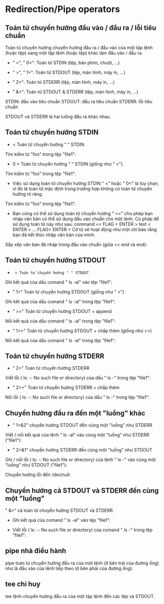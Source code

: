 # Redirection/Pipe operators

## Toán tử chuyển hướng đầu vào / đầu ra / lỗi tiêu chuẩn
Toán tử chuyển hướng chuyển hướng đầu ra / đầu vào của một tập lệnh (hoặc tệp) sang một tập lệnh (hoặc tệp) khác làm đầu vào / đầu ra.
- " <", " 0<": Toán tử STDIN (tệp, bàn phím, chuột, ...)

- " >", " 1>": Toán tử STDOUT (tệp, màn hình, máy in, ...)

- " 2>": Toán tử STDERR (tệp, màn hình, máy in, ...)

- " &>": Toán tử STDOUT & STDERR (tệp, màn hình, máy in, ...)

STDIN: đầu vào tiêu chuẩn
STDOUT: đầu ra tiêu chuẩn
STDERR: lỗi tiêu chuẩn

STDOUT và STDERR là hai luồng đầu ra khác nhau.

## Toán tử chuyển hướng STDIN
- < Toán tử chuyển hướng " " STDIN.

Tìm kiếm từ "foo" trong tệp "file1":

- 0 < Toán tử chuyển hướng " " STDIN (giống như " <").

Tìm kiếm từ "foo" trong tệp "file1":
- Việc sử dụng toán tử chuyển hướng STDIN " <" hoặc " 0<" là tùy chọn, vì đó là toán tử mặc định trong trường hợp không có toán tử chuyển hướng rõ ràng.

Tìm kiếm từ "foo" trong tệp "file1":
- Bạn cũng có thể sử dụng toán tử chuyển hướng " <<" cho phép bạn nhập văn bản có thể sử dụng đầu vào chuẩn cho một lệnh.
Cú pháp để sử dụng toán tử này như sau: command << FLAG < ENTER > text < ENTER > ... FLAG< ENTER >
Cờ từ sẽ hoạt động như một chỉ báo rằng bạn đã kết thúc nhập văn bản của mình.

Sắp xếp văn bản đã nhập trong đầu vào chuẩn (giữa << end và end):

## Toán tử chuyển hướng STDOUT
-      > Toán tử chuyển hướng " " STDOUT

Ghi kết quả của dấu comand " ls -al" vào tệp "file1":

- " 1>" Toán tử chuyển hướng STDOUT (giống như " >")

Ghi kết quả của dấu comand " ls -al" trong tệp "file1":

- " >>" Toán tử chuyển hướng STDOUT + append

Nối kết quả của dấu comand " ls -al" trong tệp "file1":

- " 1>>" Toán tử chuyển hướng STDOUT + chắp thêm (giống như >>)

Nối kết quả của dấu comand " ls -al" trong tệp "file1":

## Toán tử chuyển hướng STDERR
- " 2>" Toán tử chuyển hướng STDERR

Viết lỗi ( ls: -: No such file or directory) của dấu " ls -" trong tệp "file1":

- " 2>>" Toán tử chuyển hướng STDERR + chắp thêm

Nối lỗi ( ls: -: No such file or directory) của dấu " ls -" trong tệp "file1":

## Chuyển hướng đầu ra đến một "luồng" khác
- " 1>&2" chuyển hướng STDOUT đến cùng một "luồng" như STDERR

Viết / nối kết quả của lệnh " ls -al" vào cùng một "luồng" như STDERR ("file1"):

- " 2>&1" chuyển hướng STDERR đến cùng một "luồng" như STDOUT

Ghi / nối lỗi ( ls: -: No such file or directory) của lệnh " ls -" vào cùng một "luồng" như STDOUT ("file1"):

Chuyển hướng lỗi đến /dev/null:

## Chuyển hướng cả STDOUT và STDERR đến cùng một "luồng"
" &>" cả toán tử chuyển hướng STDOUT và STDERR.

- Ghi kết quả của comand " ls -al" vào tệp "file1":

- Viết lỗi ( ls: -: No such file or directory) của comand " ls -" trong tệp "file1":

## pipe nhà điều hành
pipe toán tử chuyển hướng đầu ra của một lệnh (ở bên trái của đường ống) như là đầu vào của lệnh tiếp theo (ở bên phải của đường ống).

## tee chỉ huy
tee lệnh chuyển hướng đầu ra của một tập lệnh đến các tệp và STDOUT.